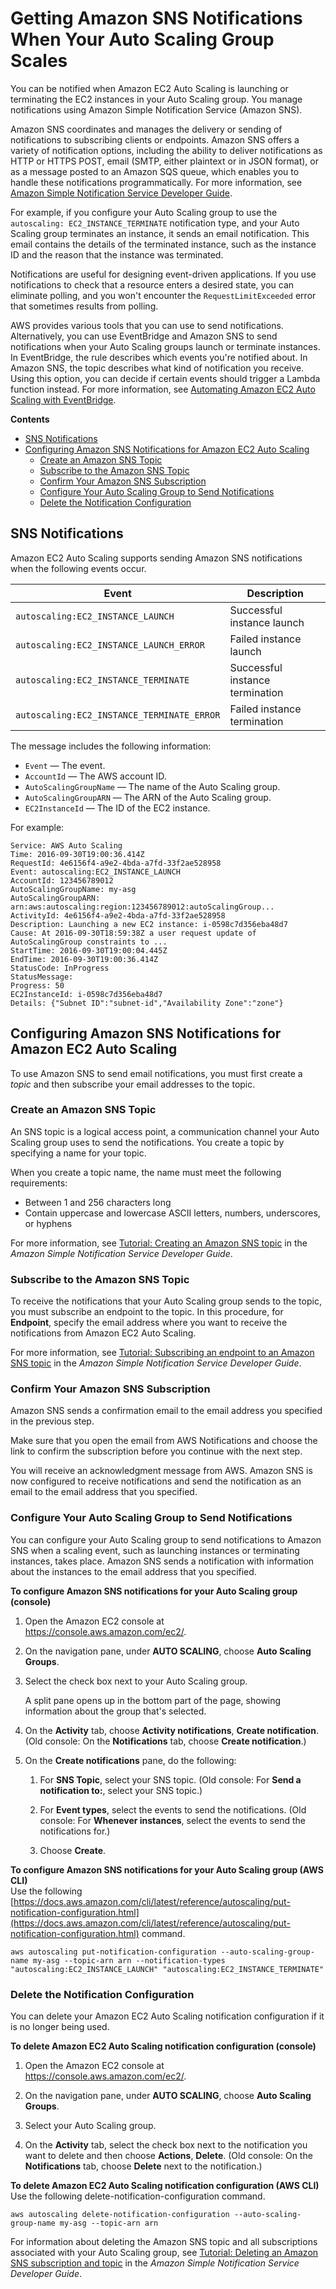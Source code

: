 # Getting Amazon SNS Notifications When Your Auto Scaling Group Scales<a name="ASGettingNotifications"></a>

You can be notified when Amazon EC2 Auto Scaling is launching or terminating the EC2 instances in your Auto Scaling group\. You manage notifications using Amazon Simple Notification Service \(Amazon SNS\)\. 

Amazon SNS coordinates and manages the delivery or sending of notifications to subscribing clients or endpoints\. Amazon SNS offers a variety of notification options, including the ability to deliver notifications as HTTP or HTTPS POST, email \(SMTP, either plaintext or in JSON format\), or as a message posted to an Amazon SQS queue, which enables you to handle these notifications programmatically\. For more information, see [Amazon Simple Notification Service Developer Guide](https://docs.aws.amazon.com/sns/latest/dg/)\.

For example, if you configure your Auto Scaling group to use the `autoscaling: EC2_INSTANCE_TERMINATE` notification type, and your Auto Scaling group terminates an instance, it sends an email notification\. This email contains the details of the terminated instance, such as the instance ID and the reason that the instance was terminated\.

Notifications are useful for designing event\-driven applications\. If you use notifications to check that a resource enters a desired state, you can eliminate polling, and you won't encounter the `RequestLimitExceeded` error that sometimes results from polling\. 

AWS provides various tools that you can use to send notifications\. Alternatively, you can use EventBridge and Amazon SNS to send notifications when your Auto Scaling groups launch or terminate instances\. In EventBridge, the rule describes which events you're notified about\. In Amazon SNS, the topic describes what kind of notification you receive\. Using this option, you can decide if certain events should trigger a Lambda function instead\. For more information, see [Automating Amazon EC2 Auto Scaling with EventBridge](cloud-watch-events.md)\. 

**Contents**
+ [SNS Notifications](#auto-scaling-sns-notifications)
+ [Configuring Amazon SNS Notifications for Amazon EC2 Auto Scaling](#as-configure-sns)
  + [Create an Amazon SNS Topic](#as-sns-create-topic)
  + [Subscribe to the Amazon SNS Topic](#as-sns-subscribe-topic)
  + [Confirm Your Amazon SNS Subscription](#as-sns-confirm-subscription)
  + [Configure Your Auto Scaling Group to Send Notifications](#as-configure-asg-for-sns)
  + [Delete the Notification Configuration](#delete-settingupnotifications)

## SNS Notifications<a name="auto-scaling-sns-notifications"></a>

Amazon EC2 Auto Scaling supports sending Amazon SNS notifications when the following events occur\.


| Event | Description | 
| --- | --- | 
|  `autoscaling:EC2_INSTANCE_LAUNCH`  | Successful instance launch | 
|  `autoscaling:EC2_INSTANCE_LAUNCH_ERROR`  | Failed instance launch | 
|  `autoscaling:EC2_INSTANCE_TERMINATE`  | Successful instance termination | 
|  `autoscaling:EC2_INSTANCE_TERMINATE_ERROR`  | Failed instance termination | 

The message includes the following information:
+ `Event` — The event\.
+ `AccountId` — The AWS account ID\.
+ `AutoScalingGroupName` — The name of the Auto Scaling group\.
+ `AutoScalingGroupARN` — The ARN of the Auto Scaling group\.
+ `EC2InstanceId` — The ID of the EC2 instance\.

For example:

```
Service: AWS Auto Scaling
Time: 2016-09-30T19:00:36.414Z
RequestId: 4e6156f4-a9e2-4bda-a7fd-33f2ae528958
Event: autoscaling:EC2_INSTANCE_LAUNCH
AccountId: 123456789012
AutoScalingGroupName: my-asg
AutoScalingGroupARN: arn:aws:autoscaling:region:123456789012:autoScalingGroup...
ActivityId: 4e6156f4-a9e2-4bda-a7fd-33f2ae528958
Description: Launching a new EC2 instance: i-0598c7d356eba48d7
Cause: At 2016-09-30T18:59:38Z a user request update of AutoScalingGroup constraints to ...
StartTime: 2016-09-30T19:00:04.445Z
EndTime: 2016-09-30T19:00:36.414Z
StatusCode: InProgress
StatusMessage: 
Progress: 50
EC2InstanceId: i-0598c7d356eba48d7
Details: {"Subnet ID":"subnet-id","Availability Zone":"zone"}
```

## Configuring Amazon SNS Notifications for Amazon EC2 Auto Scaling<a name="as-configure-sns"></a>

To use Amazon SNS to send email notifications, you must first create a *topic* and then subscribe your email addresses to the topic\.

### Create an Amazon SNS Topic<a name="as-sns-create-topic"></a>

 An SNS topic is a logical access point, a communication channel your Auto Scaling group uses to send the notifications\. You create a topic by specifying a name for your topic\.

When you create a topic name, the name must meet the following requirements:
+ Between 1 and 256 characters long
+ Contain uppercase and lowercase ASCII letters, numbers, underscores, or hyphens 

For more information, see [Tutorial: Creating an Amazon SNS topic](https://docs.aws.amazon.com/sns/latest/dg/sns-tutorial-create-topic.html) in the *Amazon Simple Notification Service Developer Guide*\.

### Subscribe to the Amazon SNS Topic<a name="as-sns-subscribe-topic"></a>

To receive the notifications that your Auto Scaling group sends to the topic, you must subscribe an endpoint to the topic\. In this procedure, for **Endpoint**, specify the email address where you want to receive the notifications from Amazon EC2 Auto Scaling\.

For more information, see [Tutorial: Subscribing an endpoint to an Amazon SNS topic](https://docs.aws.amazon.com/sns/latest/dg/sns-tutorial-create-subscribe-endpoint-to-topic.html) in the *Amazon Simple Notification Service Developer Guide*\.

### Confirm Your Amazon SNS Subscription<a name="as-sns-confirm-subscription"></a>

Amazon SNS sends a confirmation email to the email address you specified in the previous step\.

Make sure that you open the email from AWS Notifications and choose the link to confirm the subscription before you continue with the next step\.

You will receive an acknowledgment message from AWS\. Amazon SNS is now configured to receive notifications and send the notification as an email to the email address that you specified\.

### Configure Your Auto Scaling Group to Send Notifications<a name="as-configure-asg-for-sns"></a>

You can configure your Auto Scaling group to send notifications to Amazon SNS when a scaling event, such as launching instances or terminating instances, takes place\. Amazon SNS sends a notification with information about the instances to the email address that you specified\.

**To configure Amazon SNS notifications for your Auto Scaling group \(console\)**

1. Open the Amazon EC2 console at [https://console\.aws\.amazon\.com/ec2/](https://console.aws.amazon.com/ec2/)\.

1. On the navigation pane, under **AUTO SCALING**, choose **Auto Scaling Groups**\.

1. Select the check box next to your Auto Scaling group\.

   A split pane opens up in the bottom part of the page, showing information about the group that's selected\. 

1. On the **Activity** tab, choose **Activity notifications**, **Create notification**\. \(Old console: On the **Notifications** tab, choose **Create notification**\.\)

1. On the **Create notifications** pane, do the following:

   1. For **SNS Topic**, select your SNS topic\. \(Old console: For **Send a notification to:**, select your SNS topic\.\)

   1. For **Event types**, select the events to send the notifications\. \(Old console: For **Whenever instances**, select the events to send the notifications for\.\)

   1. Choose **Create**\.

**To configure Amazon SNS notifications for your Auto Scaling group \(AWS CLI\)**  
Use the following [https://docs.aws.amazon.com/cli/latest/reference/autoscaling/put-notification-configuration.html](https://docs.aws.amazon.com/cli/latest/reference/autoscaling/put-notification-configuration.html) command\.

```
aws autoscaling put-notification-configuration --auto-scaling-group-name my-asg --topic-arn arn --notification-types "autoscaling:EC2_INSTANCE_LAUNCH" "autoscaling:EC2_INSTANCE_TERMINATE"
```

### Delete the Notification Configuration<a name="delete-settingupnotifications"></a>

You can delete your Amazon EC2 Auto Scaling notification configuration if it is no longer being used\.

**To delete Amazon EC2 Auto Scaling notification configuration \(console\)**

1. Open the Amazon EC2 console at [https://console\.aws\.amazon\.com/ec2/](https://console.aws.amazon.com/ec2/)\.

1. On the navigation pane, under **AUTO SCALING**, choose **Auto Scaling Groups**\.

1. Select your Auto Scaling group\.

1. On the **Activity** tab, select the check box next to the notification you want to delete and then choose **Actions**, **Delete**\. \(Old console: On the **Notifications** tab, choose **Delete** next to the notification\.\)

**To delete Amazon EC2 Auto Scaling notification configuration \(AWS CLI\)**  
Use the following delete\-notification\-configuration command\.

```
aws autoscaling delete-notification-configuration --auto-scaling-group-name my-asg --topic-arn arn
```

For information about deleting the Amazon SNS topic and all subscriptions associated with your Auto Scaling group, see [Tutorial: Deleting an Amazon SNS subscription and topic](https://docs.aws.amazon.com/sns/latest/dg/sns-tutorial-delete-subscription-topic.html) in the *Amazon Simple Notification Service Developer Guide*\.